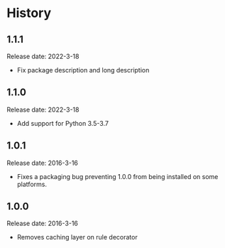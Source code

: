 History
=========

## 1.1.1

Release date: 2022-3-18

- Fix package description and long description

## 1.1.0

Release date: 2022-3-18

- Add support for Python 3.5-3.7

## 1.0.1

Release date: 2016-3-16

- Fixes a packaging bug preventing 1.0.0 from being installed on some platforms.

## 1.0.0

Release date: 2016-3-16

- Removes caching layer on rule decorator
